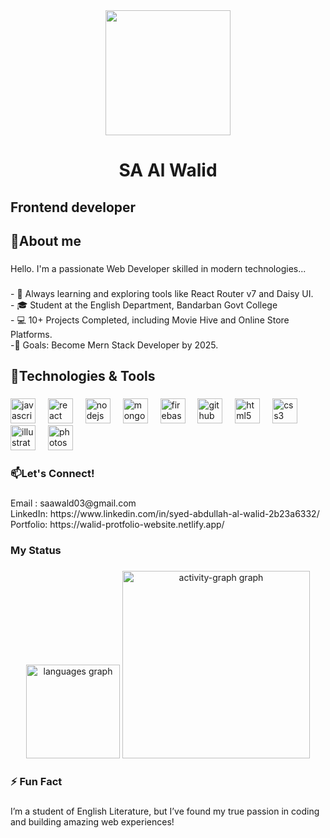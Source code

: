<div align="center">
  <img height="200" src="https://i.ibb.co.com/KxSnJGt/walid-dp.png"  />
</div>

###

<h1 align="center">SA Al Walid</h1>

###

<h2 align="left">Frontend developer</h2>

###

<h2 align="left">🚀About me</h2>

###

<p align="left">Hello. I'm a passionate Web Developer skilled in modern technologies...</p>

###

<p align="left">- 🚀 Always learning and exploring tools like React Router v7 and Daisy UI. <br>- 🎓 Student at the English Department, Bandarban Govt College<br>- 💻 10+ Projects Completed, including Movie Hive and Online Store Platforms.  <br>-🎯 Goals: Become Mern Stack Developer by 2025.</p>

###

<h2 align="left">🔧Technologies & Tools</h2>

###

<div align="left">
  <img src="https://cdn.jsdelivr.net/gh/devicons/devicon/icons/javascript/javascript-original.svg" height="40" alt="javascript logo"  />
  <img width="12" />
  <img src="https://cdn.jsdelivr.net/gh/devicons/devicon/icons/react/react-original.svg" height="40" alt="react logo"  />
  <img width="12" />
  <img src="https://cdn.jsdelivr.net/gh/devicons/devicon/icons/nodejs/nodejs-original.svg" height="40" alt="nodejs logo"  />
  <img width="12" />
  <img src="https://cdn.jsdelivr.net/gh/devicons/devicon/icons/mongodb/mongodb-original.svg" height="40" alt="mongodb logo"  />
  <img width="12" />
  <img src="https://cdn.jsdelivr.net/gh/devicons/devicon/icons/firebase/firebase-plain.svg" height="40" alt="firebase logo"  />
  <img width="12" />
  <img src="https://cdn.jsdelivr.net/gh/devicons/devicon/icons/github/github-original.svg" height="40" alt="github logo"  />
  <img width="12" />
  <img src="https://cdn.jsdelivr.net/gh/devicons/devicon/icons/html5/html5-original.svg" height="40" alt="html5 logo"  />
  <img width="12" />
  <img src="https://cdn.jsdelivr.net/gh/devicons/devicon/icons/css3/css3-original.svg" height="40" alt="css3 logo"  />
  <img width="12" />
  <img src="https://cdn.jsdelivr.net/gh/devicons/devicon/icons/illustrator/illustrator-plain.svg" height="40" alt="illustrator logo"  />
  <img width="12" />
  <img src="https://cdn.jsdelivr.net/gh/devicons/devicon/icons/photoshop/photoshop-plain.svg" height="40" alt="photoshop logo"  />
</div>

###

<h3 align="left">📫Let's Connect!</h3>

###

<p align="left">Email : saawald03@gmail.com<br>LinkedIn: https://www.linkedin.com/in/syed-abdullah-al-walid-2b23a6332/<br>Portfolio: https://walid-protfolio-website.netlify.app/</p>

###

<h3 align="left">My Status</h3>

###

<div align="center">
  <img src="https://github-readme-stats.vercel.app/api/top-langs?username=Walid-3105&locale=en&hide_title=true&layout=compact&card_width=320&langs_count=5&theme=rose_pine&hide_border=true&order=2" height="150" alt="languages graph"  />
  <img src="https://github-readme-activity-graph.vercel.app/graph?username=Walid-3105&radius=16&theme=react&area=true&order=5" height="300" alt="activity-graph graph"  />
</div>


<h3 align="left">⚡ Fun Fact</h3>

###

<p align="left">I’m a student of English Literature, but I’ve found my true passion in coding and building amazing web experiences!</p>

###
